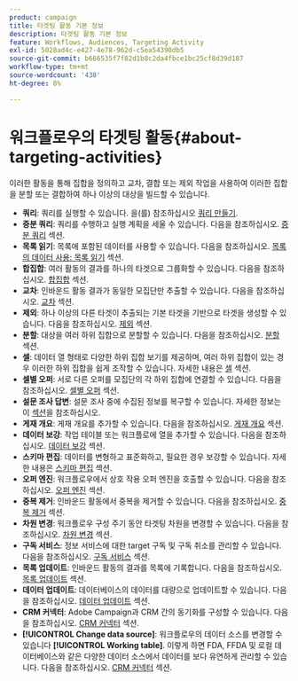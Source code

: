 ```yaml
---
product: campaign
title: 타겟팅 활동 기본 정보
description: 타겟팅 활동 기본 정보
feature: Workflows, Audiences, Targeting Activity
exl-id: 5028ad4c-e427-4e78-962d-c5ea54390db5
source-git-commit: b666535f7f82d1b8c2da4fbce1bc25cf8d39d187
workflow-type: tm+mt
source-wordcount: '438'
ht-degree: 8%

---
```


# 워크플로우의 타겟팅 활동{#about-targeting-activities}



이러한 활동을 통해 집합을 정의하고 교차, 결합 또는 제외 작업을 사용하여 이러한 집합을 분할 또는 결합하여 하나 이상의 대상을 빌드할 수 있습니다.

* **쿼리**: 쿼리를 실행할 수 있습니다. 을(를) 참조하십시오 [쿼리 만들기](query.md#creating-a-query).
* **증분 쿼리**: 쿼리를 수행하고 실행 계획을 세울 수 있습니다. 다음을 참조하십시오. [증분 쿼리](incremental-query.md) 섹션.
* **목록 읽기**: 목록에 포함된 데이터를 사용할 수 있습니다. 다음을 참조하십시오. [목록의 데이터 사용: 목록 읽기](../../platform/using/import-export-workflows.md#using-data-from-a-list--read-list) 섹션.
* **합집합**: 여러 활동의 결과를 하나의 타겟으로 그룹화할 수 있습니다. 다음을 참조하십시오. [합집합](union.md) 섹션.
* **교차**: 인바운드 활동 결과가 동일한 모집단만 추출할 수 있습니다. 다음을 참조하십시오. [교차](intersection.md) 섹션.
* **제외**: 하나 이상의 다른 타겟이 추출되는 기본 타겟을 기반으로 타겟을 생성할 수 있습니다. 다음을 참조하십시오. [제외](exclusion.md) 섹션.
* **분할**: 대상을 여러 하위 집합으로 분할할 수 있습니다. 다음을 참조하십시오. [분할](split.md) 섹션.
* **셀**: 데이터 열 형태로 다양한 하위 집합 보기를 제공하며, 여러 하위 집합이 있는 경우 이러한 하위 집합을 쉽게 조작할 수 있습니다. 자세한 내용은 [셀](cells.md) 섹션.
* **셀별 오퍼**: 서로 다른 오퍼를 모집단의 각 하위 집합에 연결할 수 있습니다. 다음을 참조하십시오. [셀별 오퍼](offers-by-cell.md) 섹션.
* **설문 조사 답변**: 설문 조사 중에 수집된 정보를 복구할 수 있습니다. 자세한 정보는 이 [섹션](../../surveys/using/getting-started-with-surveys.md)을 참조하십시오.
* **게재 개요**: 게재 개요를 추가할 수 있습니다. 다음을 참조하십시오. [게재 개요](../../workflow/using/delivery-outline.md) 섹션.
* **데이터 보강**: 작업 테이블 또는 워크플로에 열을 추가할 수 있습니다. 다음을 참조하십시오. [데이터 보강](../../workflow/using/enrichment.md) 섹션.
* **스키마 편집**: 데이터를 변형하고 표준화하고, 필요한 경우 보강할 수 있습니다. 자세한 내용은 [스키마 편집](../../workflow/using/edit-schema.md) 섹션.
* **오퍼 엔진**: 워크플로우에서 상호 작용 오퍼 엔진을 호출할 수 있습니다. 다음을 참조하십시오. [오퍼 엔진](../../workflow/using/offer-engine.md) 섹션.
* **중복 제거**: 인바운드 활동에서 중복을 제거할 수 있습니다. 다음을 참조하십시오. [중복 제거](../../workflow/using/deduplication.md) 섹션.
* **차원 변경**: 워크플로우 구성 주기 동안 타겟팅 차원을 변경할 수 있습니다. 다음을 참조하십시오. [차원 변경](../../workflow/using/change-dimension.md) 섹션.
* **구독 서비스**: 정보 서비스에 대한 target 구독 및 구독 취소를 관리할 수 있습니다. 다음을 참조하십시오. [구독 서비스](../../workflow/using/subscription-services.md) 섹션.
* **목록 업데이트**: 인바운드 활동의 결과를 목록에 기록합니다. 다음을 참조하십시오. [목록 업데이트](../../workflow/using/list-update.md) 섹션.
* **데이터 업데이트**: 데이터베이스의 데이터를 대량으로 업데이트할 수 있습니다. 다음을 참조하십시오. [데이터 업데이트](../../workflow/using/update-data.md) 섹션.
* **CRM 커넥터**: Adobe Campaign과 CRM 간의 동기화를 구성할 수 있습니다. 다음을 참조하십시오. [CRM 커넥터](../../workflow/using/crm-connector.md) 섹션.
* **[!UICONTROL Change data source]**: 워크플로우의 데이터 소스를 변경할 수 있습니다 **[!UICONTROL Working table]**. 이렇게 하면 FDA, FFDA 및 로컬 데이터베이스와 같은 다양한 데이터 소스에서 데이터를 보다 유연하게 관리할 수 있습니다. 다음을 참조하십시오. [CRM 커넥터](../../workflow/using/change-data-source.md) 섹션.
